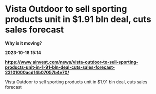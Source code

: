 # Vista Outdoor to sell sporting products unit in $1.91 bln deal, cuts sales forecast
**Why is it moving?**

**2023-10-16 15:14**

**https://www.ainvest.com/news/vista-outdoor-to-sell-sporting-products-unit-in-1-91-bln-deal-cuts-sales-forecast-23101000acd14b07057b4e70/**

Vista Outdoor to sell sporting products unit in $1.91 bln deal, cuts sales forecast